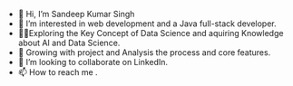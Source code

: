 - 👋 Hi, I’m Sandeep Kumar Singh
- 👀 I’m interested in web development and a Java full-stack developer.
-  👨‍💻Exploring the Key Concept of Data Science and aquiring Knowledge about AI and Data Science.
- 🌱 Growing with project and Analysis the process and core features.
- 💞️ I’m looking to collaborate on LinkedIn.
- 📫 How to reach me .

<!---
sandeep908/sandeep908 is a ✨ special ✨ repository because its `README.md` (this file) appears on your GitHub profile.
You can click the Preview link to take a look at your changes.
--->
